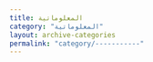 ```yaml
---
title: المعلوماتية
category: "المعلوماتية"
layout: archive-categories
permalink: "category/-----------"
---
```

